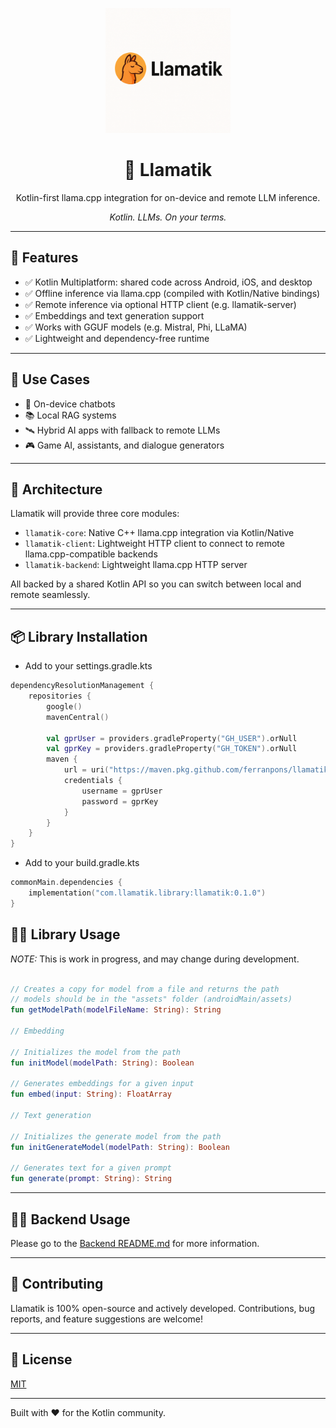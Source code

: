 <p align="center">
  <img src="https://raw.githubusercontent.com/ferranpons/llamatik/main/assets/llamatik-logo.png" alt="Llamatik Logo" width="200"/>
</p>

<h1 align="center">🦙 Llamatik</h1>

<p align="center">
  Kotlin-first llama.cpp integration for on-device and remote LLM inference.
</p>

<p align="center"><i>Kotlin. LLMs. On your terms.</i></p>

---

## 🚀 Features

- ✅ Kotlin Multiplatform: shared code across Android, iOS, and desktop
- ✅ Offline inference via llama.cpp (compiled with Kotlin/Native bindings)
- ✅ Remote inference via optional HTTP client (e.g. llamatik-server)
- ✅ Embeddings and text generation support
- ✅ Works with GGUF models (e.g. Mistral, Phi, LLaMA)
- ✅ Lightweight and dependency-free runtime

---

## 🔧 Use Cases

- 🧠 On-device chatbots
- 📚 Local RAG systems
- 🛰️ Hybrid AI apps with fallback to remote LLMs
- 🎮 Game AI, assistants, and dialogue generators

---

## 🧱 Architecture

Llamatik will provide three core modules:

- `llamatik-core`: Native C++ llama.cpp integration via Kotlin/Native
- `llamatik-client`: Lightweight HTTP client to connect to remote llama.cpp-compatible backends
- `llamatik-backend`: Lightweight llama.cpp HTTP server

All backed by a shared Kotlin API so you can switch between local and remote seamlessly.

---

## 📦 Library Installation

- Add to your settings.gradle.kts

```Kotlin
dependencyResolutionManagement {
    repositories {
        google()
        mavenCentral()

        val gprUser = providers.gradleProperty("GH_USER").orNull
        val gprKey = providers.gradleProperty("GH_TOKEN").orNull
        maven {
            url = uri("https://maven.pkg.github.com/ferranpons/llamatik")
            credentials {
                username = gprUser
                password = gprKey
            }
        }
    }
}
```

- Add to your build.gradle.kts

```Kotlin
commonMain.dependencies {
    implementation("com.llamatik.library:llamatik:0.1.0")
}
```

## 🧑‍💻 Library Usage

*NOTE:* This is work in progress, and may change during development.

```Kotlin

// Creates a copy for model from a file and returns the path
// models should be in the "assets" folder (androidMain/assets)
fun getModelPath(modelFileName: String): String

// Embedding

// Initializes the model from the path
fun initModel(modelPath: String): Boolean

// Generates embeddings for a given input
fun embed(input: String): FloatArray

// Text generation

// Initializes the generate model from the path
fun initGenerateModel(modelPath: String): Boolean

// Generates text for a given prompt
fun generate(prompt: String): String
```

---

## 🧑‍💻 Backend Usage

Please go to the [Backend README.md](./backend/README.md) for more information.

---

## 🤝 Contributing

Llamatik is 100% open-source and actively developed. Contributions, bug reports, and feature
suggestions are welcome!

---

## 📜 License

[MIT](./LICENSE)

---

Built with ❤️ for the Kotlin community.
